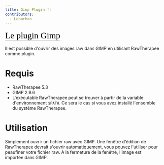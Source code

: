 ```yaml
---
title: Gimp Plugin fr
contributors:
  - Lebarhon
---
```


<span style="color: #000000; background: none; overflow: hidden; page-break-after: avoid; font-size: 2.0em; font-family: Georgia,Times,serif; margin-top: 1em; margin-bottom: 0.25em; line-height: 1.3; padding: 0; border-bottom: 1px solid #AAAAAA;">Le
plugin Gimp </span>

Il est possible d'ouvrir des images raw dans GIMP en utilisant
RawTherapee comme plugin.

# Requis

- RawTherapee 5.3
- GIMP 2.9.6
- L'exécutable RawTherapee peut se trouver à partir de la variable
  d'environnement `$PATH`. Ce sera le cas si vous avez installé
  l'ensemble du système RawTherapee.

# Utilisation

Simplement ouvrir un fichier raw avec GIMP. Une fenêtre d'édition de
RawTherapee devrait s'ouvrir automatiquement, vous pouvez l'utiliser
pour peaufiner votre fichier raw. A la fermeture de la fenêtre, l'image
est importée dans GIMP.
